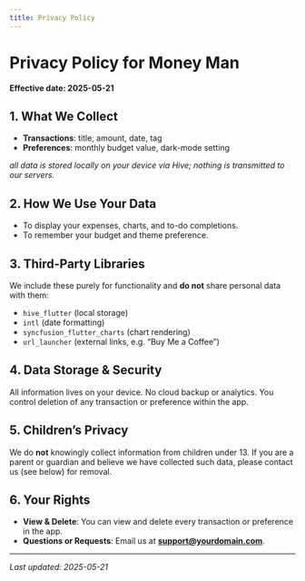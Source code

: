 ```yaml
---
title: Privacy Policy
---
```


# Privacy Policy for Money Man

**Effective date: 2025-05-21**

## 1. What We Collect

- **Transactions**: title, amount, date, tag  
- **Preferences**: monthly budget value, dark-mode setting  

_all data is stored locally on your device via Hive; nothing is transmitted to our servers._

## 2. How We Use Your Data

- To display your expenses, charts, and to-do completions.  
- To remember your budget and theme preference.

## 3. Third-Party Libraries

We include these purely for functionality and **do not** share personal data with them:

- `hive_flutter` (local storage)  
- `intl` (date formatting)  
- `syncfusion_flutter_charts` (chart rendering)  
- `url_launcher` (external links, e.g. “Buy Me a Coffee”)

## 4. Data Storage & Security

All information lives on your device. No cloud backup or analytics. You control deletion of any transaction or preference within the app.

## 5. Children’s Privacy

We do **not** knowingly collect information from children under 13. If you are a parent or guardian and believe we have collected such data, please contact us (see below) for removal.

## 6. Your Rights

- **View & Delete**: You can view and delete every transaction or preference in the app.  
- **Questions or Requests**: Email us at **support@yourdomain.com**.

---

_Last updated: 2025-05-21_ 

